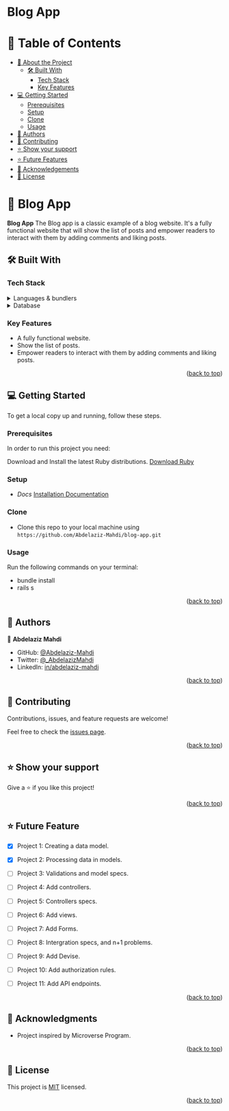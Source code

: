 #  Blog App
<a name="readme-top"></a>

<!-- TABLE OF CONTENTS -->

# 📗 Table of Contents

- [📖 About the Project](#about-project)
  - [🛠 Built With](#built-with)
    - [Tech Stack](#tech-stack)
    - [Key Features](#key-features)
- [💻 Getting Started](#getting-started)
  - [Prerequisites](#prerequisites)
  - [Setup](#setup)
  - [Clone](#clone)
  - [Usage](#usage)
- [👥 Authors](#authors)
- [🤝 Contributing](#contributing)
- [⭐️ Show your support](#support)
- [⭐️ Future Features](#future-features)
- [🙏 Acknowledgements](#acknowledgements)
- [📝 License](#license)

<!-- PROJECT DESCRIPTION -->

# 📖 Blog App <a name="about-project"></a>



**Blog App** The Blog app is a classic example of a blog website. It's a fully functional website that will show the list of posts and empower readers to interact with them by adding comments and liking posts.

## 🛠 Built With <a name="built-with"></a>

### Tech Stack <a name="tech-stack"></a>

<details>
  <summary>Languages &  bundlers</summary>
  <ul>
    <li><a href="https://www.ruby-lang.org/">Ruby</a></li>
    <li><a href="https://rubyonrails.org/">Ruby on Rails</a></li>
    <li><a href="https://rspec.info/">RSpec</a></li>
  </ul>
</details>

<details>
<summary>Database</summary>
  <ul>
    <li><a href="https://www.postgresql.org/">PostgreSQL</a></li>
  </ul>
</details>

<!-- Features -->

### Key Features <a name="key-features"></a>

- A fully functional website.
- Show the list of posts.
- Empower readers to interact with them by adding comments and liking posts.

<p align="right">(<a href="#readme-top">back to top</a>)</p>

<!-- GETTING STARTED -->

## 💻 Getting Started <a name="getting-started"></a>

To get a local copy up and running, follow these steps.

### Prerequisites

In order to run this project you need:

Download and Install the latest Ruby distributions.
[Download Ruby](https://www.ruby-lang.org/en/downloads/)

### Setup

- *Docs*
[Installation Documentation](https://www.ruby-lang.org/en/documentation/installation/)

### Clone

- Clone this repo to your local machine using `https://github.com/Abdelaziz-Mahdi/blog-app.git`

### Usage
Run the following commands on your terminal:
- bundle install
- rails s

<p align="right">(<a href="#readme-top">back to top</a>)</p>

<!-- AUTHORS -->

## 👥 Authors <a name="authors"></a>

👤 **Abdelaziz Mahdi**

- GitHub: [@Abdelaziz-Mahdi](https://github.com/Abdelaziz-Mahdi)
- Twitter: [@_AbdelazizMahdi](https://twitter.com/_AbdelazizMahdi)
- LinkedIn: [in/abdelaziz-mahdi](https://www.linkedin.com/in/abdelaziz-mahdi)


<p align="right">(<a href="#readme-top">back to top</a>)</p>


<!-- CONTRIBUTING -->

## 🤝 Contributing <a name="contributing"></a>

Contributions, issues, and feature requests are welcome!

Feel free to check the [issues page](https://github.com/Abdelaziz-Mahdi/blog-app/issues).

<p align="right">(<a href="#readme-top">back to top</a>)</p>

## ⭐️ Show your support <a name="support"></a>

Give a ⭐️ if you like this project!

<p align="right">(<a href="#readme-top">back to top</a>)</p>

## ⭐️ Future Feature <a name="support"></a>


- [x] Project 1: Creating a data model.
- [x] Project 2: Processing data in models.
- [ ] Project 3: Validations and model specs.
- [ ] Project 4: Add controllers.
- [ ] Project 5: Controllers specs.
- [ ] Project 6: Add views.
- [ ] Project 7: Add Forms.
- [ ] Project 8: Intergration specs, and n+1 problems.
- [ ] Project 9: Add Devise.
- [ ] Project 10: Add authorization rules.
- [ ] Project 11: Add API endpoints.


<p align="right">(<a href="#readme-top">back to top</a>)</p>

## 🙏 Acknowledgments <a name="acknowledgements"></a>

- Project inspired by Microverse Program.

<p align="right">(<a href="#readme-top">back to top</a>)</p>

## 📝 License <a name="license"></a>

This project is [MIT](./LICENSE) licensed.

<p align="right">(<a href="#readme-top">back to top</a>)</p>
